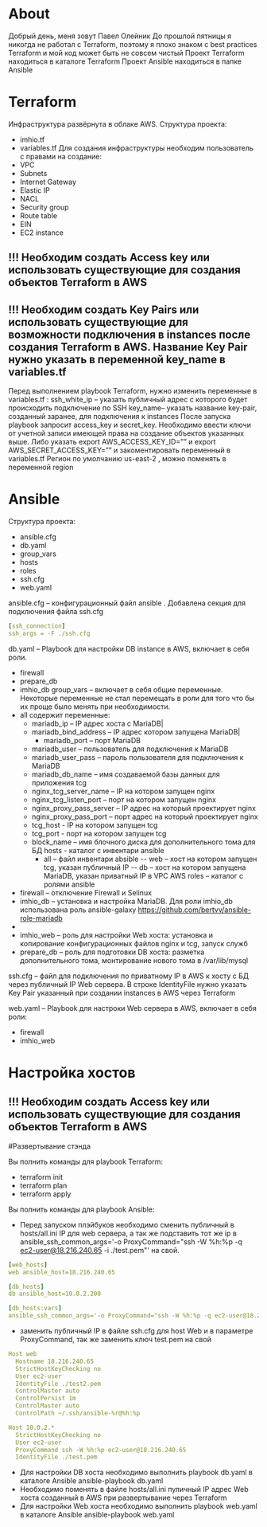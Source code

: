 # About
Добрый день, меня зовут Павел Олейник
До прошлой пятницы я никогда не работал с Terraform, поэтому я плохо знаком с best practices Terraform и мой код может быть не совсем чистый
Проект Terraform находиться в каталоге Terraform
Проект Ansible находиться в папке Ansible

# Terraform
Инфраструктура развёрнута в облаке AWS. 
Структура проекта:
-	imhio.tf
-	variables.tf
Для создания инфраструктуры необходим пользователь с правами на создание:
- VPC
- Subnets
- Internet Gateway
- Elastic IP
- NACL
- Security group
- Route table
- EIN
- EC2 instance
## !!! Необходим создать Access key или использовать существующие для создания объектов Terraform в AWS
## !!! Необходим создать Key Pairs или использовать существующие для возможности подключения в instances после создания Terraform в AWS. Название Key Pair нужно указать в  переменной key_name в variables.tf

Перед выполнением playbook  Terraform, нужно изменить переменные в variables.tf :
ssh_white_ip – указать публичный адрес с которого будет происходить подключение по SSH
key_name– указать название key-pair, созданный заранее, для подключения к instances 
После запуска playbook запросит access_key и secret_key. Необходимо ввести ключи от учетной записи имеющей права на создание объектов указанных выше. Либо указать export AWS_ACCESS_KEY_ID=”” и export AWS_SECRET_ACCESS_KEY=”” и закоментировать переменный в variables.tf
Регион по умолчанию us-east-2 , можно поменять в переменной region

# Ansible
Структура проекта:
-	ansible.cfg
-	db.yaml
-	group_vars 
-	hosts 
-	roles
-	ssh.cfg
-	web.yaml 

ansible.cfg – конфигурационный файл ansible . Добавлена секция для подключения файла ssh.cfg
```Yaml
[ssh_connection]
ssh_args = -F ./ssh.cfg
```
db.yaml – Playbook для настройки DB instance в AWS, включает в себя роли.
- firewall 
- prepare_db
- imhio_db
group_vars – включает в себя общие переменные. Некоторые переменные не стал перемещать в роли для того что бы их проще было менять при необходимости.
- all содержит переменные:
	- mariadb_ip – IP адрес хоста с MariaDB| 
	-  mariadb_bind_address – IP адрес котором запущена MariaDB|
        - mariadb_port – порт MariaDB
	- mariadb_user – пользователь для подключения к MariaDB
	- mariadb_user_pass – пароль пользователя для подключения к MariaDB
	- mariadb_db_name – имя создаваемой базы данных для приложения tcg 
	- nginx_tcg_server_name – IP на котором запущен nginx
	- nginx_tcg_listen_port – порт на котором запущен  nginx
	- nginx_proxy_pass_server – IP адрес на который проектирует nginx
	- nginx_proxy_pass_port – порт адрес на который проектирует nginx
	- tcg_host - IP на котором запущен tcg
	- tcg_port - порт на котором запущен  tcg
	- block_name – имя блочного диска для дополнительного тома для БД
hosts -  каталог с инвентари ansible
        - all – файл инвентари absible
           -- web – хост на котором запущен tcg, указан публичный IP
           -- db – хост на котором запущена MariaDB, указан приватный IP в VPC AWS
roles – каталог с ролями ansible
-	firewall – отключение Firewall и Selinux
-	imhio_db – установка и настройка MariaDB. Для роли imhio_db использована роль ansible-galaxy https://github.com/bertvv/ansible-role-mariadb
-	
-	imhio_web – роль для настройки  Web хоста: установка и копирование конфигурационных файлов nginx и tcg, запуск служб
-	prepare_db – роль для подготовки DB хоста: разметка дополнительного тома, монтирование нового тома в /var/lib/mysql

ssh.cfg – файл для подключения по приватному IP в AWS к хосту c БД через публичный IP Web сервера. В строке IdentityFile нужно указать Key Pair указанный при создании instances в AWS через Terraform

web.yaml – Playbook для настроки Web сервера в AWS, включает в себя роли: 
-	firewall
-	imhio_web

# Настройка хостов
## !!! Необходим создать Access key или использовать существующие для создания объектов Terraform в AWS

#Развертывание стэнда

Вы полнить команды для playbook Terraform:
- terraform init
- terraform plan
- terraform apply


Вы полнить команды для playbook Ansible:
- Перед запуском плэйбуков необходимо сменить публичный в hosts/all.ini IP для web сервера, а так же подставить тот же ip в ansible_ssh_common_args='-o ProxyCommand="ssh -W %h:%p -q ec2-user@18.216.240.65 -i ./test.pem"' на свой.
```Yaml
[web_hosts]
web ansible_host=18.216.240.65

[db_hosts]
db ansible_host=10.0.2.200

[db_hosts:vars]
ansible_ssh_common_args='-o ProxyCommand="ssh -W %h:%p -q ec2-user@18.216.240.65 -i ./test.pem"'
```
- заменить публичный IP в файле ssh.cfg для host Web и в параметре ProxyCommand, так же заменить ключ test.pem на свой
```Yaml
Host web
  Hostname 18.216.240.65
  StrictHostKeyChecking no
  User ec2-user
  IdentityFile ./test2.pem
  ControlMaster auto
  ControlPersist 1m
  ControlMaster auto
  ControlPath ~/.ssh/ansible-%r@%h:%p

Host 10.0.2.*
  StrictHostKeyChecking no
  User ec2-user
  ProxyCommand ssh -W %h:%p ec2-user@18.216.240.65
  IdentityFile ./test.pem
 ``` 

- Для настройки DB хоста необходимо выполнить playbook db.yaml в каталоге Ansible ansible-playbook db.yaml
- Необходимо поменять в файле hosts/all.ini пуличный IP адрес Web хоста созданный в AWS при развертывание через Terraform 
- Для настройки Web хоста необходимо выполнить playbook web.yaml в каталоге Ansible ansible-playbook web.yaml


